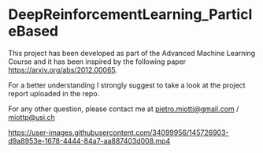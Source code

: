 # DeepReinforcementLearning_ParticleBased

This project has been developed as part of the Advanced Machine Learning Course and it has been inspired by the following paper https://arxiv.org/abs/2012.00065. 

For a better understanding I strongly suggest to take a look at the project report uploaded in the repo. 

For any other question, please contact me at pietro.miotti@gmail.com / miottp@usi.ch




https://user-images.githubusercontent.com/34099956/145726903-d9a8953e-1678-4444-84a7-aa887403d008.mp4

